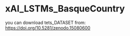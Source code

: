 # xAI_LSTMs_BasqueCountry

you can download tets_DATASET from: https://doi.org/10.5281/zenodo.15080600
